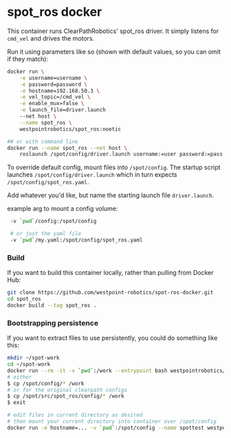 # spot_ros docker

This container runs ClearPathRobotics' spot_ros driver.
It simply listens for `cmd_vel` and drives the motors.

Run it using parameters like so (shown with default values, so you can omit if they match):

```bash
docker run \
    -e username=username \
    -e password=password \
    -e hostname=192.168.50.3 \
    -e vel_topic=/cmd_vel \
    -e enable_mux=false \
    -e launch_file=driver.launch
    --net host \
    --name spot_ros \
    westpointrobotics/spot_ros:noetic

## or with command line
docker run --name spot_ros --net host \
    roslaunch /spot/config/driver.launch username:=user password:=pass #etc.

```

To override default config, mount files into `/spot/config`.
The startup script launches `/spot/config/driver.launch`
which in turn expects `/spot/config/spot_ros.yaml`.

Add whatever you'd like, but name the starting launch file `driver.launch`.

example arg to mount a config volume:
```bash
 -v `pwd`/config:/spot/config

 # or just the yaml file
 -v `pwd`/my.yaml:/spot/config/spot_ros.yaml
```

### Build
If you want to build this container locally, rather than pulling from Docker Hub:

```bash
git clone https://github.com/westpoint-robotics/spot-ros-docker.git
cd spot_ros
docker build --tag spot_ros .
```

### Bootstrapping persistence

If you want to extract files to use persistently, you could do something like this:

```bash
mkdir ~/spot-work
cd ~/spot-work
docker run --rm -it -v `pwd`:/work --entrypoint bash westpointrobotics/spot_ros:noetic
# either 
$ cp /spot/config/* /work
# or for the original clearpath configs
$ cp /spot/src/spot_ros/config/* /work
$ exit

# edit files in current directory as desired
# then mount your current directory into container over /spot/config
docker run -e hostname=... -v `pwd`:/spot/config --name spottest westpointrobotics/spot_ros:noetic

```
